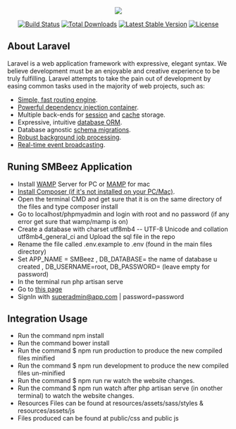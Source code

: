 <p align="center"><img src="https://laravel.com/assets/img/components/logo-laravel.svg"></p>

<p align="center">
<a href="https://travis-ci.org/laravel/framework"><img src="https://travis-ci.org/laravel/framework.svg" alt="Build Status"></a>
<a href="https://packagist.org/packages/laravel/framework"><img src="https://poser.pugx.org/laravel/framework/d/total.svg" alt="Total Downloads"></a>
<a href="https://packagist.org/packages/laravel/framework"><img src="https://poser.pugx.org/laravel/framework/v/stable.svg" alt="Latest Stable Version"></a>
<a href="https://packagist.org/packages/laravel/framework"><img src="https://poser.pugx.org/laravel/framework/license.svg" alt="License"></a>
</p>

## About Laravel

Laravel is a web application framework with expressive, elegant syntax. We believe development must be an enjoyable and creative experience to be truly fulfilling. Laravel attempts to take the pain out of development by easing common tasks used in the majority of web projects, such as:

- [Simple, fast routing engine](https://laravel.com/docs/routing).
- [Powerful dependency injection container](https://laravel.com/docs/container).
- Multiple back-ends for [session](https://laravel.com/docs/session) and [cache](https://laravel.com/docs/cache) storage.
- Expressive, intuitive [database ORM](https://laravel.com/docs/eloquent).
- Database agnostic [schema migrations](https://laravel.com/docs/migrations).
- [Robust background job processing](https://laravel.com/docs/queues).
- [Real-time event broadcasting](https://laravel.com/docs/broadcasting).

## Runing SMBeez Application

- Install [WAMP](http://www.wampserver.com/en/) Server for PC or [MAMP](https://www.mamp.info/en/downloads/) for mac
- [Install Composer (if it's not installed on your PC/Mac)](https://getcomposer.org/).
- Open the terminal CMD and get sure that it is on the same directory of the files and type composer install
- Go to localhost/phpmyadmin and login with root and no password (if any error get sure that wamp/mamp is on)
- Create a database with charset utf8mb4 -- UTF-8 Unicode and collation utf8mb4_general_ci and Upload the sql file in the repo
- Rename the file called .env.example to .env (found in the main files directory)
- Set APP_NAME = SMBeez ,  DB_DATABASE= the name of database u created , DB_USERNAME=root, DB_PASSWORD= (leave empty for password)
- In the terminal run php artisan serve
- Go to [this page](http://localhost:8000/companies/all)
- SignIn with superadmin@app.com | password=password



## Integration Usage

- Run the command npm install
- Run the command bower install
- Run the command $ npm run production to produce the new compiled files minified
- Run the command $ npm run development to produce the new compiled files un-minified
- Run the command $ npm run rw watch the website changes.
- Run the command $ npm run watch after php artisan serve (in onother terminal) to watch the website changes.
- Resources Files can be found at resources/assets/sass/styles & resources/assets/js
- Files produced can be found at public/css and public js